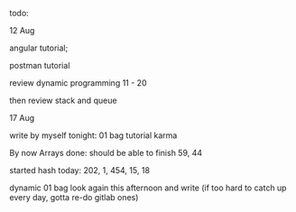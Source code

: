 todo: 

12 Aug

angular tutorial; 

postman tutorial

review dynamic programming 11 - 20 

then review stack and queue



17 Aug

write by myself tonight: 01 bag tutorial karma

By now Arrays done: should be able to finish 59, 44

started hash today: 202, 1, 454, 15, 18

dynamic 01 bag look again this afternoon and write (if too hard to catch up every day, gotta re-do gitlab ones)

